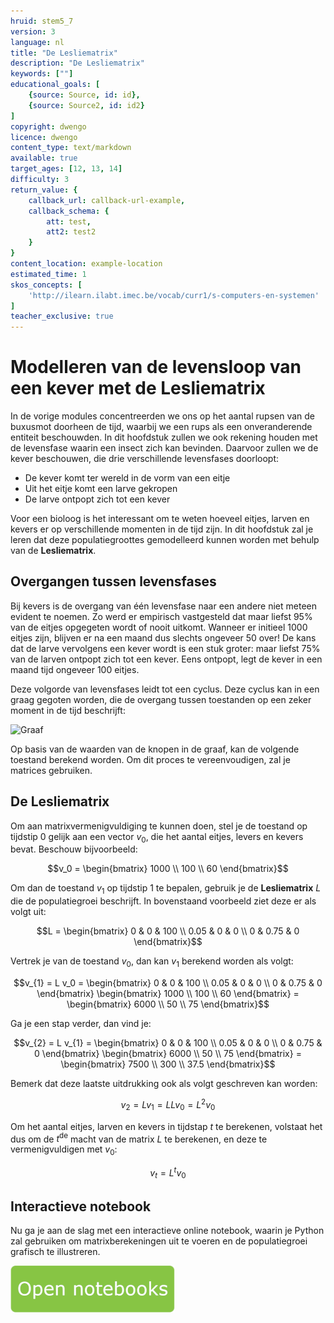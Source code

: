 ```yaml
---
hruid: stem5_7
version: 3
language: nl
title: "De Lesliematrix"
description: "De Lesliematrix"
keywords: [""]
educational_goals: [
    {source: Source, id: id}, 
    {source: Source2, id: id2}
]
copyright: dwengo
licence: dwengo
content_type: text/markdown
available: true
target_ages: [12, 13, 14]
difficulty: 3
return_value: {
    callback_url: callback-url-example,
    callback_schema: {
        att: test,
        att2: test2
    }
}
content_location: example-location
estimated_time: 1
skos_concepts: [
    'http://ilearn.ilabt.imec.be/vocab/curr1/s-computers-en-systemen'
]
teacher_exclusive: true
---
```

# Modelleren van de levensloop van een kever met de Lesliematrix

In de vorige modules concentreerden we ons op het aantal rupsen van de buxusmot doorheen de tijd, waarbij we een rups als een onveranderende entiteit beschouwden. In dit hoofdstuk zullen we ook rekening houden met de levensfase waarin een insect zich kan bevinden. Daarvoor zullen we de kever beschouwen, die drie verschillende levensfases doorloopt:

- De kever komt ter wereld in de vorm van een eitje
- Uit het eitje komt een larve gekropen
- De larve ontpopt zich tot een kever

Voor een bioloog is het interessant om te weten hoeveel eitjes, larven en kevers er op verschillende momenten in de tijd zijn. In dit hoofdstuk zal je leren dat deze populatiegroottes gemodelleerd kunnen worden met behulp van de **Lesliematrix**.

## Overgangen tussen levensfases

Bij kevers is de overgang van één levensfase naar een andere niet meteen evident te noemen. Zo werd er empirisch vastgesteld dat maar liefst 95% van de eitjes opgegeten wordt of nooit uitkomt. Wanneer er initieel 1000 eitjes zijn, blijven er na een maand dus slechts ongeveer 50 over! De kans dat de larve vervolgens een kever wordt is een stuk groter: maar liefst 75% van de larven ontpopt zich tot een kever. Eens ontpopt, legt de kever in een maand tijd ongeveer 100 eitjes.

Deze volgorde van levensfases leidt tot een cyclus. Deze cyclus kan in een graag gegoten worden, die de overgang tussen toestanden op een zeker moment in de tijd beschrijft:

![Graaf](files/graph.png "https://www.wisfaq.nl/pagina.asp?nummer=1883")

Op basis van de waarden van de knopen in de graaf, kan de volgende toestand berekend worden. Om dit proces te vereenvoudigen, zal je matrices gebruiken.

## De Lesliematrix

Om aan matrixvermenigvuldiging te kunnen doen, stel je de toestand op tijdstip $0$ gelijk aan een vector $v_0$, die het aantal eitjes, levers en kevers bevat. Beschouw bijvoorbeeld:

$$v_0 = \begin{bmatrix} 1000 \\ 100 \\ 60 \end{bmatrix}$$

Om dan de toestand $v_{1}$ op tijdstip $1$ te bepalen, gebruik je de **Lesliematrix** $L$ die de populatiegroei beschrijft. In bovenstaand voorbeeld ziet deze er als volgt uit:

$$L = \begin{bmatrix} 0 & 0 & 100 \\ 0.05 & 0 & 0 \\ 0 & 0.75 & 0 \end{bmatrix}$$

Vertrek je van de toestand $v_0$, dan kan $v_{1}$ berekend worden als volgt:

$$v_{1} = L v_0 = \begin{bmatrix} 0 & 0 & 100 \\ 0.05 & 0 & 0 \\ 0 & 0.75 & 0 \end{bmatrix} \begin{bmatrix} 1000 \\ 100 \\ 60 \end{bmatrix} = \begin{bmatrix} 6000 \\ 50 \\ 75 \end{bmatrix}$$

Ga je een stap verder, dan vind je:

$$v_{2} = L v_{1} = \begin{bmatrix} 0 & 0 & 100 \\ 0.05 & 0 & 0 \\ 0 & 0.75 & 0 \end{bmatrix} \begin{bmatrix} 6000 \\ 50 \\ 75 \end{bmatrix} = \begin{bmatrix} 7500 \\ 300 \\ 37.5 \end{bmatrix}$$

Bemerk dat deze laatste uitdrukking ook als volgt geschreven kan worden:

$$v_{2} = L v_{1} = L L v_{0} = L^2 v_{0}$$

Om het aantal eitjes, larven en kevers in tijdstap $t$ te berekenen, volstaat het dus om de $t^\text{de}$ macht van de matrix $L$ te berekenen, en deze te vermenigvuldigen met $v_0$:

$$v_{t} = L^t v_{0}$$

## Interactieve notebook

Nu ga je aan de slag met een interactieve online notebook, waarin je Python zal gebruiken om matrixberekeningen uit te voeren en de populatiegroei grafisch te illustreren.

[![Knop](embed/knop.png "Knop")](https://kiks.ilabt.imec.be/jupyterhub/?id=6010 "Insect Lesliematrix")

